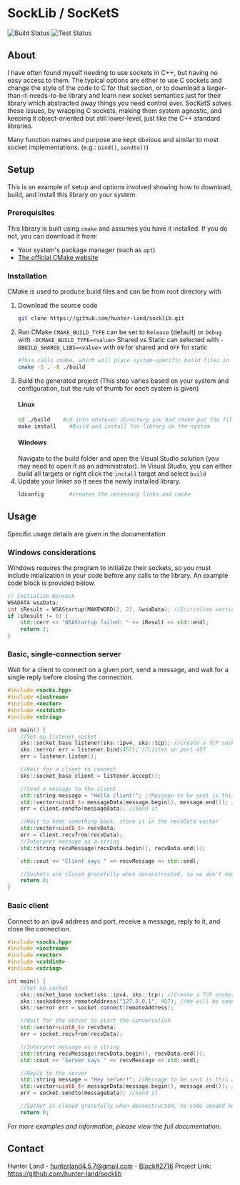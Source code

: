 # SockLib / SocKetS

![Build Status](https://github.com/hunter-land/socklib/workflows/Build/badge.svg) ![Test Status](https://github.com/hunter-land/socklib/workflows/Test/badge.svg)


## About
I have often found myself needing to use sockets in C++, but having no easy access to them.
The typical options are either to use C sockets and change the style of the code to C for that section, or to download a larger-than-it-needs-to-be library and learn new socket semantics just for their library which abstracted away things you need control over.
SocKetS solves these issues, by wrapping C sockets, making them system agnostic, and keeping it object-oriented but still lower-level, just like the C++ standard libraries.

<!--The SocKetS library is system agnostic and can easily replace C sockets in your C++ code (C++11 onwards).
  - System Agnostic (WinSocks are a thing of the past)
  - Better error handling and returning (No more global errno checking)
  - Easily replaces C socket calls
  - Supports C++11 standard onwards-->

Many function names and purpose are kept obvious and similar to most socket implementations. (e.g.: `bind()`, `sendto()`)


## Setup
This is an example of setup and options involved showing how to download, build, and install this library on your system.

### Prerequisites
This library is built using `cmake` and assumes you have it installed. If you do not, you can download it from:
- Your system's package manager (such as `apt`)
- [The official CMake website](https://cmake.org/)

### Installation
CMake is used to produce build files and can be from root directory with
1. Download the source code
	```bash
	git clone https://github.com/hunter-land/socklib.git
	```
2. Run CMake
	`CMAKE_BUILD_TYPE` can be set to `Release` (default) or `Debug` with `-DCMAKE_BUILD_TYPE=<value>`
    Shared vs Static can selected with `-DBUILD_SHARED_LIBS=<value>` with `ON` for shared and `OFF` for static
	```bash
	#This calls cmake, which will place system-specific build files in the build directory (./build)
	cmake -S . -B ./build
	```
3. Build the generated project (This step varies based on your system and configuration, but the rule of thumb for each system is given)
	#### Linux
	```bash
	cd ./build    #cd into whatever directory you had cmake put the files
	make install    #Build and install the library on the system
	```
	#### Windows
	Navigate to the build folder and open the Visual Studio solution (you may need to open it as an administrator).
	In Visual Studio, you can either build all targets or right click the `install` target and select `build`
4. Update your linker so it sees the newly installed library. 
	```bash
	ldconfig        #creates the necessary links and cache
	```


## Usage
Specific usage details are given in the documentation
### Windows considerations
Windows requires the program to initialize their sockets, so you must include intialization in your code before any calls to the library. An example code block is provided below.
```cpp
// Initialize Winsock
WSADATA wsaData;
int iResult = WSAStartup(MAKEWORD(2, 2), &wsaData); //Initialize version 2.2
if (iResult != 0) {
	std::cerr << "WSAStartup failed: " << iResult << std::endl;
	return 1;
}
```
### Basic, single-connection server
Wait for a client to connect on a given port, send a message, and wait for a single reply before closing the connection.
```cpp
#include <socks.hpp>
#include <iostream>
#include <vector>
#include <cstdint>
#include <string>

int main() {
	//Set up listener socket
	sks::socket_base listener(sks::ipv4, sks::tcp); //Create a TCP socket for ipv4 addresses to conenct to
	sks::serror err = listener.bind(457); //Listen on port 457
	err = listener.listen();

	//Wait for a client to connect
	sks::socket_base client = listener.accept();

	//Send a message to the client
	std::string message = "Hello client!"; //Message to be sent is this ascii string
	std::vector<uint8_t> messageData(message.begin(), message.end()); //Convert string into vector of bytes
	err = client.sendto(messageData); //Send it

	//Wait to hear something back, store it in the recvData vector
	std::vector<uint8_t> recvData;
	err = client.recvfrom(recvData);
	//Interpret message as a string
	std::string recvMessage(recvData.begin(), recvData.end());

	std::cout << "Client says " << recvMessage << std::endl;

	//Sockets are closed gracefully when deconstructed, so we don't need to manually close them here
	return 0;
}
```
### Basic client
Connect to an ipv4 address and port, receive a message, reply to it, and close the connection.
```cpp
#include <socks.hpp>
#include <iostream>
#include <vector>
#include <cstdint>
#include <string>

int main() {
	//Set up socket
	sks::socket_base socket(sks::ipv4, sks::tcp); //Create a TCP socket to connect to an ipv4 address
	sks::sockaddress remoteAddress("127.0.0.1", 457); //We will be connecting to the localhost on port 457
	sks::serror err = socket.connect(remoteAddress);

    //Wait for the server to start the conversation
	std::vector<uint8_t> recvData;
	err = socket.recvfrom(recvData);

	//Interpret message as a string
	std::string recvMessage(recvData.begin(), recvData.end());
	std::cout << "Server says " << recvMessage << std::endl;

	//Reply to the server
	std::string message = "Hey server!"; //Message to be sent is this ascii string
	std::vector<uint8_t> messageData(message.begin(), message.end()); //Convert string into vector of bytes
	err = socket.sendto(messageData); //Send it

	//Socket is closed gracefully when deconstructed, no code needed here
	return 0;
```
*For more examples and information, please view the full documentation.*


## Contact
Hunter Land - hunterland4.5.7@gmail.com - [Block#2716](https://discordapp.com/users/201452615890894848)
Project Link: https://github.com/hunter-land/socklib